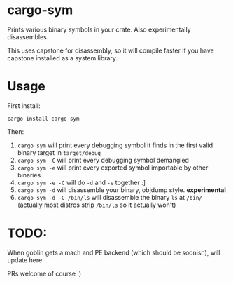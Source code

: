 # cargo-sym
Prints various binary symbols in your crate. Also experimentally disassembles.

This uses capstone for disassembly, so it will compile faster if you have capstone installed as a system library.

# Usage

First install:

`cargo install cargo-sym`

Then:

1. `cargo sym` will print every debugging symbol it finds in the first valid binary target in `target/debug`
2. `cargo sym -C` will print every debugging symbol demangled
3. `cargo sym -e` will print every exported symbol importable by other binaries
4. `cargo sym -e -C` will do `-d` and `-e` together :]
5. `cargo sym -d` will disassemble your binary, objdump style. **experimental**
6. `cargo sym -d -C /bin/ls` will disassemble the binary `ls` at `/bin/` (actually most distros strip `/bin/ls` so it actually won't)

# TODO:

When goblin gets a mach and PE backend (which should be soonish), will update here

PRs welcome of course :)